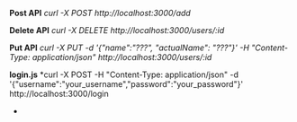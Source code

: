 
**Post API**
*curl -X POST http://localhost:3000/add*

**Delete API**
*curl -X DELETE http://localhost:3000/users/:id*

**Put API**
*curl -X PUT -d '{"name":"???",  "actualName": "???"}' -H "Content-Type: application/json" http://localhost:3000/users/:id*

**login.js**
*curl -X POST -H "Content-Type: application/json" -d '{"username":"your_username","password":"your_password"}' http://localhost:3000/login

*

